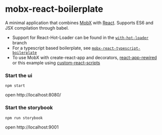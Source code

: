 mobx-react-boilerplate
=====================

A minimal application that combines [MobX](https://mobxjs.github.io/mobx) with [React](https://facebook.github.io/react).
Supports ES6 and JSX compilation through babel.

* Support for React-Hot-Loader can be found in the [`with-hot-loader`](https://github.com/mobxjs/mobx-react-boilerplate/tree/with-hot-loader) branch
* For a typescript based boilerplate, see [`mobx-react-typescript-boilerplate`](https://github.com/mobxjs/mobx-react-typescript-boilerplate)
* To use MobX with create-react-app and decorators, [react-app-rewired](https://github.com/timarney/react-app-rewired/tree/master/packages/react-app-rewire-mobx) or this example using [custom-react-scripts](https://github.com/codylindley/mobx-react)


### Start the ui


```
npm start
```

open http://localhost:8080/

### Start the storybook

```
npm run storybook
```

open http://localhost:9001



